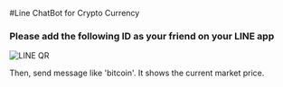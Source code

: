 #Line ChatBot for Crypto Currency

### Please add the following ID as your friend on your LINE app

![LINE QR](https://qr-official.line.me/M/mDtLJ9Kaw4.png)

Then, send message like 'bitcoin'.
It shows the current market price.